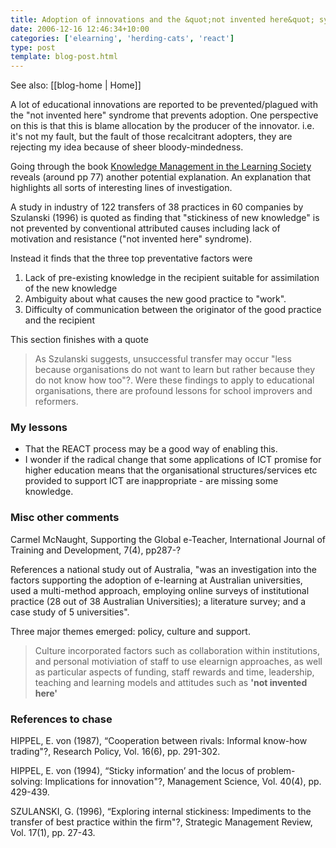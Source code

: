 ```yaml
---
title: Adoption of innovations and the &quot;not invented here&quot; syndrome
date: 2006-12-16 12:46:34+10:00
categories: ['elearning', 'herding-cats', 'react']
type: post
template: blog-post.html
---
```


See also: [[blog-home | Home]]

A lot of educational innovations are reported to be prevented/plagued with the "not invented here" syndrome that prevents adoption. One perspective on this is that this is blame allocation by the producer of the innovator. i.e. it's not my fault, but the fault of those recalcitrant adopters, they are rejecting my idea because of sheer bloody-mindedness.

Going through the book [Knowledge Management in the Learning Society](http://www.oecd.org/LongAbstract/0,2546,en_2649_34539_1900762_119699_1_1_1,00.html) reveals (around pp 77) another potential explanation. An explanation that highlights all sorts of interesting lines of investigation.

A study in industry of 122 transfers of 38 practices in 60 companies by Szulanski (1996) is quoted as finding that "stickiness of new knowledge" is not prevented by conventional attributed causes including lack of motivation and resistance ("not invented here" syndrome).

Instead it finds that the three top preventative factors were

1. Lack of pre-existing knowledge in the recipient suitable for assimilation of the new knowledge
2. Ambiguity about what causes the new good practice to "work".
3. Difficulty of communication between the originator of the good practice and the recipient

This section finishes with a quote

> As Szulanski suggests, unsuccessful transfer may occur "less because organisations do not want to learn but rather because they do not know how too"?. Were these findings to apply to educational organisations, there are profound lessons for school improvers and reformers.

### My lessons

- That the REACT process may be a good way of enabling this.
- I wonder if the radical change that some applications of ICT promise for higher education means that the organisational structures/services etc provided to support ICT are inappropriate - are missing some knowledge.

### Misc other comments

Carmel McNaught, Supporting the Global e-Teacher, International Journal of Training and Development, 7(4), pp287-?

References a national study out of Australia, "was an investigation into the factors supporting the adoption of e-learning at Australian universities, used a multi-method approach, employing online surveys of institutional practice (28 out of 38 Australian Universities); a literature survey; and a case study of 5 universities".

Three major themes emerged: policy, culture and support.

> Culture incorporated factors such as collaboration within institutions, and personal motiviation of staff to use elearnign approaches, as well as particular aspects of funding, staff rewards and time, leadership, teaching and learning models and attitudes such as **'not invented here'**

### References to chase

HIPPEL, E. von (1987), “Cooperation between rivals: Informal know-how trading"?, Research Policy, Vol. 16(6), pp. 291-302.

HIPPEL, E. von (1994), “Sticky information’ and the locus of problem-solving: Implications for innovation"?, Management Science, Vol. 40(4), pp. 429-439.

SZULANSKI, G. (1996), “Exploring internal stickiness: Impediments to the transfer of best practice within the firm"?, Strategic Management Review, Vol. 17(1), pp. 27-43.